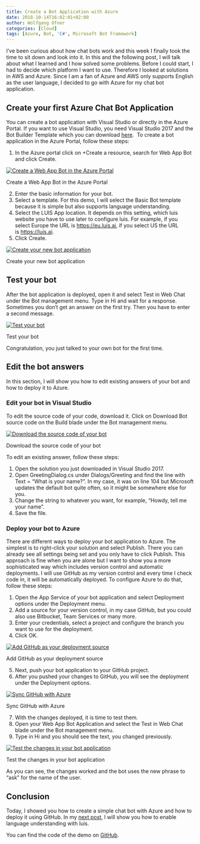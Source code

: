 ```yaml
---
title: Create a Bot Application with Azure
date: 2018-10-14T16:02:01+02:00
author: Wolfgang Ofner
categories: [Cloud]
tags: [Azure, Bot, 'C#', Microsoft Bot Framework]
---
```

I&#8217;ve been curious about how chat bots work and this week I finally took the time to sit down and look into it. In this and the following post, I will talk about what I learned and I how solved some problems. Before I could start, I had to decide which platform I want to use. Therefore I looked at solutions in AWS and Azure. Since I am a fan of Azure and AWS only supports English as the user language, I decided to go with Azure for my chat bot application.

## Create your first Azure Chat Bot Application

You can create a bot application with Visual Studio or directly in the Azure Portal. If you want to use Visual Studio, you need Visual Studio 2017 and the Bot Builder Template which you can download <a href="https://botbuilder.myget.org/feed/aitemplates/package/vsix/BotBuilderV4.fbe0fc50-a6f1-4500-82a2-189314b7bea2" target="_blank" rel="noopener">here</a>.  To create a bot application in the Azure Portal, follow these steps:

  1. In the Azure portal click on +Create a resource, search for Web App Bot and click Create.

<div class="col-12 col-sm-10 aligncenter">
  <a href="/assets/img/posts/2018/10/Create-a-Web-App-Bot-in-the-Azure-Portal.jpg"><img loading="lazy" src="/assets/img/posts/2018/10/Create-a-Web-App-Bot-in-the-Azure-Portal.jpg" alt="Create a Web App Bot in the Azure Portal" /></a>
  
  <p>
    Create a Web App Bot in the Azure Portal
  </p>
</div>

<ol start="2">
  <li>
    Enter the basic information for your bot.
  </li>
  <li>
    Select a template. For this demo, I will select the Basic Bot template because it is simple but also supports language understanding.
  </li>
  <li>
    Select the LUIS App location. It depends on this setting, which luis website you have to use later to configure luis. For example, if you select Europe the URL is <a href="https://eu.luis.ai" target="_blank" rel="noopener">https://eu.luis.ai</a>, if you select US the URL is <a href="https://luis.ai" target="_blank" rel="noopener">https://luis.ai</a>.
  </li>
  <li>
    Click Create.
  </li>
</ol>

<div class="col-12 col-sm-10 aligncenter">
  <a href="/assets/img/posts/2018/10/Create-your-new-bot-application.jpg"><img loading="lazy" src="/assets/img/posts/2018/10/Create-your-new-bot-application.jpg" alt="Create your new bot application" /></a>
  
  <p>
    Create your new bot application
  </p>
</div>

## Test your bot

After the bot application is deployed, open it and select Test in Web Chat under the Bot management menu. Type in Hi and wait for a response. Sometimes you don&#8217;t get an answer on the first try. Then you have to enter a second message.

<div class="col-12 col-sm-10 aligncenter">
  <a href="/assets/img/posts/2018/10/Test-your-bot.jpg"><img loading="lazy" src="/assets/img/posts/2018/10/Test-your-bot.jpg" alt="Test your bot" /></a>
  
  <p>
    Test your bot
  </p>
</div>

Congratulation, you just talked to your own bot for the first time.

## Edit the bot answers

In this section, I will show you how to edit existing answers of your bot and how to deploy it to Azure.

### Edit your bot in Visual Studio

To edit the source code of your code, download it. Click on Download Bot source code on the Build blade under the Bot management menu.

<div class="col-12 col-sm-10 aligncenter">
  <a href="/assets/img/posts/2018/10/Download-the-source-code-of-your-bot.jpg"><img aria-describedby="caption-attachment-1443" loading="lazy" class="size-full wp-image-1443" src="/assets/img/posts/2018/10/Download-the-source-code-of-your-bot.jpg" alt="Download the source code of your bot" /></a>
  
  <p>
    Download the source code of your bot
  </p>
</div>

To edit an existing answer, follow these steps:

  1. Open the solution you just downloaded in Visual Studio 2017.
  2. Open GreetingDialog.cs under Dialogs/Greeting and find the line with Text = &#8220;What is your name?&#8221;. In my case, it was on line 104 but Microsoft updates the default bot quite often, so it might be somewhere else for you.
  3. Change the string to whatever you want, for example, &#8220;Howdy, tell me your name&#8221;.
  4. Save the file.

### Deploy your bot to Azure

There are different ways to deploy your bot application to Azure. The simplest is to right-click your solution and select Publish. There you can already see all settings being set and you only have to click Publish. This approach is fine when you are alone but I want to show you a more sophisticated way which includes version control and automatic deployments. I will use GitHub as my version control and every time I check code in, it will be automatically deployed. To configure Azure to do that, follow these steps:

  1. Open the App Service of your bot application and select Deployment options under the Deployment menu.
  2. Add a source for your version control, in my case GitHub, but you could also use Bitbucket, Team Services or many more.
  3. Enter your credentials, select a project and configure the branch you want to use for the deployment.
  4. Click OK.

<div class="col-12 col-sm-10 aligncenter">
  <a href="/assets/img/posts/2018/10/Add-GitHub-as-your-deployment-source.jpg"><img aria-describedby="caption-attachment-1444" loading="lazy" class="size-full wp-image-1444" src="/assets/img/posts/2018/10/Add-GitHub-as-your-deployment-source.jpg" alt="Add GitHub as your deployment source" /></a>
  
  <p>
    Add GitHub as your deployment source
  </p>
</div>

<ol start="5">
  <li>
    Next, push your bot application to your GitHub project.
  </li>
  <li>
    After you pushed your changes to GitHub, you will see the deployment under the Deployment options.
  </li>
</ol>

<div class="col-12 col-sm-10 aligncenter">
  <a href="/assets/img/posts/2018/10/Sync-GitHub-with-Azure.jpg"><img loading="lazy" src="/assets/img/posts/2018/10/Sync-GitHub-with-Azure.jpg" alt="Sync GitHub with Azure" /></a>
  
  <p>
    Sync GitHub with Azure
  </p>
</div>

<ol start="7">
  <li>
    With the changes deployed, it is time to test them.
  </li>
  <li>
    Open your Web App Bot Application and select the Test in Web Chat blade under the Bot management menu.
  </li>
  <li>
    Type in Hi and you should see the text, you changed previously.
  </li>
</ol>

<div class="col-12 col-sm-10 aligncenter">
  <a href="/assets/img/posts/2018/10/Test-the-changes-in-your-bot-application.jpg"><img loading="lazy" src="/assets/img/posts/2018/10/Test-the-changes-in-your-bot-application.jpg" alt="Test the changes in your bot application" /></a>
  
  <p>
    Test the changes in your bot application
  </p>
</div>

As you can see, the changes worked and the bot uses the new phrase to &#8220;ask&#8221; for the name of the user.

## Conclusion

Today, I showed you how to create a simple chat bot with Azure and how to deploy it using GitHub. In my <a href="/azure-bot-language-understanding/" target="_blank" rel="noopener">next post</a>, I will show you how to enable language understanding with luis.

You can find the code of the demo on <a href="https://github.com/WolfgangOfner/Azure-ChatBot" target="_blank" rel="noopener">GitHub</a>.

&nbsp;
